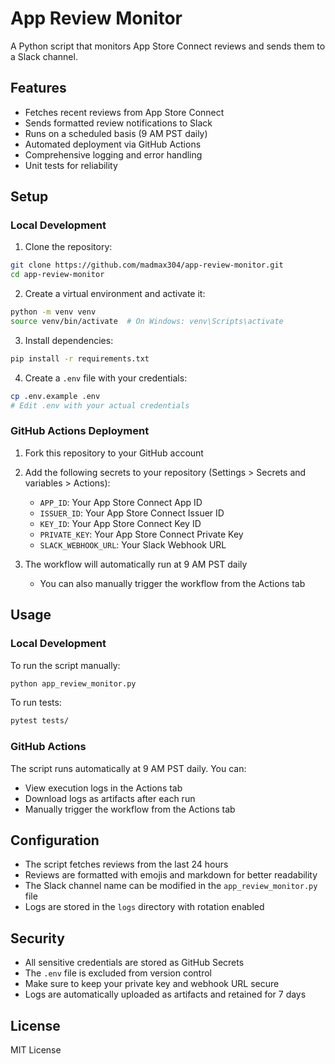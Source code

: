 # App Review Monitor

A Python script that monitors App Store Connect reviews and sends them to a Slack channel.

## Features

- Fetches recent reviews from App Store Connect
- Sends formatted review notifications to Slack
- Runs on a scheduled basis (9 AM PST daily)
- Automated deployment via GitHub Actions
- Comprehensive logging and error handling
- Unit tests for reliability

## Setup

### Local Development

1. Clone the repository:
```bash
git clone https://github.com/madmax304/app-review-monitor.git
cd app-review-monitor
```

2. Create a virtual environment and activate it:
```bash
python -m venv venv
source venv/bin/activate  # On Windows: venv\Scripts\activate
```

3. Install dependencies:
```bash
pip install -r requirements.txt
```

4. Create a `.env` file with your credentials:
```bash
cp .env.example .env
# Edit .env with your actual credentials
```

### GitHub Actions Deployment

1. Fork this repository to your GitHub account

2. Add the following secrets to your repository (Settings > Secrets and variables > Actions):
   - `APP_ID`: Your App Store Connect App ID
   - `ISSUER_ID`: Your App Store Connect Issuer ID
   - `KEY_ID`: Your App Store Connect Key ID
   - `PRIVATE_KEY`: Your App Store Connect Private Key
   - `SLACK_WEBHOOK_URL`: Your Slack Webhook URL

3. The workflow will automatically run at 9 AM PST daily
   - You can also manually trigger the workflow from the Actions tab

## Usage

### Local Development

To run the script manually:
```bash
python app_review_monitor.py
```

To run tests:
```bash
pytest tests/
```

### GitHub Actions

The script runs automatically at 9 AM PST daily. You can:
- View execution logs in the Actions tab
- Download logs as artifacts after each run
- Manually trigger the workflow from the Actions tab

## Configuration

- The script fetches reviews from the last 24 hours
- Reviews are formatted with emojis and markdown for better readability
- The Slack channel name can be modified in the `app_review_monitor.py` file
- Logs are stored in the `logs` directory with rotation enabled

## Security

- All sensitive credentials are stored as GitHub Secrets
- The `.env` file is excluded from version control
- Make sure to keep your private key and webhook URL secure
- Logs are automatically uploaded as artifacts and retained for 7 days

## License

MIT License 